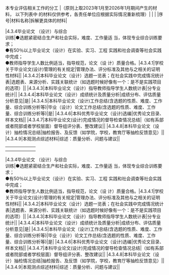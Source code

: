 


本专业评估相关工作的分工 
|（原则上取2023年1月至2026年1月期间产生的材料， 以下列表中 的材料仅供参考，各责任单位应根据实际情况重新梳理）|   |   |
|序号|材料名称|拆解更具体的材料|

|4.3.4毕业论文 （设计）与综合  <br>训练|●选题紧密结合生产和社会实际，难度、工作量适 当，体现专业综合训练要求；  <br>●有50％以上毕业论文（设计）在实验、实习、工程 实践和社会调查等社会实践中完成；  <br>●教师指导学生人数比例适当，指导规范，论文（设 计）质量合格。|4.3.4.1|学校关于毕业论文(设计)管理的有关规定|管理办法、评分标准及其他与之相关的证明性材料||
|4.3.4.2|本科毕业论文（设计）选题一览表；在社会实践中完成情况统计表|选题表、来源分析、实践关联统计（如选题时候好像有一个：是不是实践项目的选项）||
|4.3.4.3|本科毕业论文（设计）指导教师指导学生人数统计表|分专业统计||
|4.3.4.4|本科毕业论文（设计）成绩统计及质量分析|成绩分布、评估质量分析意见|是|
|4.3.4.5|本科毕业论文（设计)工作总结(含选题的性质、难度、工作量、综合训练分析等)|毕业（设计）论文工作总结(含选题的性质、难度、工作量、综合训练分析等)|是|
|4.3.4.6|本科优秀毕业论文（设计)选编|优秀论文目录、样本文档||
|4.3.4.7|本科毕业论文(设计)完成情况的督导检查情况总结|（如有系部或者院部或者学校层面）督导组评分表、整改建议||
|4.3.4.8|本科毕业论文（设计）抽检情况总结|抽检报告、及反馈（如学院，学校，教育厅等抽检反馈意见）||
|4.3.4.9|本观测点综述材料|综述：质量分析、问题与建议||

|     |     |     |     |     |     |
| --- | --- | --- | --- | --- | --- |
|     |     |     |     |     |     |
|     |     |     |     |     |     |
     
|4.3.4毕业论文 （设计）与综合  <br>训练|●选题紧密结合生产和社会实际，难度、工作量适 当，体现专业综合训练要求；  <br>●有50％以上毕业论文（设计）在实验、实习、工程 实践和社会调查等社会实践中完成；  <br>●教师指导学生人数比例适当，指导规范，论文（设 计）质量合格。|4.3.4.1|学校关于毕业论文(设计)管理的有关规定|管理办法、评分标准及其他与之相关的证明性材料||
|4.3.4.2|本科毕业论文（设计）选题一览表；在社会实践中完成情况统计表|选题表、来源分析、实践关联统计（如选题时候好像有一个：是不是实践项目的选项）||
|4.3.4.3|本科毕业论文（设计）指导教师指导学生人数统计表|分专业统计||
|4.3.4.4|本科毕业论文（设计）成绩统计及质量分析|成绩分布、评估质量分析意见|是|
|4.3.4.5|本科毕业论文（设计)工作总结(含选题的性质、难度、工作量、综合训练分析等)|毕业（设计）论文工作总结(含选题的性质、难度、工作量、综合训练分析等)|是|
|4.3.4.6|本科优秀毕业论文（设计)选编|优秀论文目录、样本文档||
|4.3.4.7|本科毕业论文(设计)完成情况的督导检查情况总结|（如有系部或者院部或者学校层面）督导组评分表、整改建议||
|4.3.4.8|本科毕业论文（设计）抽检情况总结|抽检报告、及反馈（如学院，学校，教育厅等抽检反馈意见）||
|4.3.4.9|本观测点综述材料|综述：质量分析、问题与建议||

